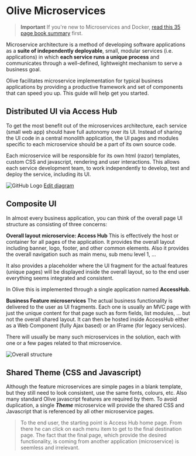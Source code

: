 # Olive Microservices

> **Important** If you're new to Microservices and Docker, [read this 35 page book summary](https://docs.google.com/document/d/1tmvhoywkvPwl6I5jkX3aS71zcjm_1ecOOi-7_z886zU/edit?usp=sharing) first.

Microservice architecture is a method of developing software applications as a **suite of independently deployable**, small, modular services (i.e. applications) in which **each service runs a unique process** and communicates through a well-defined, lightweight mechanism to serve a business goal.

Olive facilitates microservice implementation for typical business applications by providing a productive framework and set of components that can speed you up. This guide will help get you started.

## Distributed UI via Access Hub 
To get the most benefit out of the microservices architecture, each service (small web app) should have full autonomy over its UI. Instead of sharing the UI code in a central monolith application, the UI pages and modules specific to each microservice should be a part of its own source code.

Each microservice will be responsible for its own html (razor) templates, custom CSS and javascript, rendering and user interactions. This allows each service development team, to work independently to develop, test and deploy the service, including its UI.

![GitHub Logo](AccessHub.png)
[Edit diagram](https://www.draw.io/?url=https://raw.githubusercontent.com/Geeksltd/Olive/master/docs/Microservices/AccessHub.png)


## Composite UI
In almost every business application, you can think of the overall page UI structure as consisting of three concerns:

**Overall layout microservice: Access Hub**
This is effectively the host or container for all pages of the application. It provides the overall layout including banner, logo, footer, and other common elements. Also it provides the overall navigation such as main menu, sub menu level 1, ...

It also provides a placeholder where the UI fragment for the actual features (unique pages) will be displayed inside the overall layout, so to the end user everything seems integrated and consistent.

In Olive this is implemented through a single application named **AccessHub**.

**Business Feature microservices**
The actual business functionality is delivered to the user as UI fragments. Each one is usually an MVC page with just the unique content for that page such as form fields, list modules, ... but not the overall shared layout. It can then be hosted inside AccessHub either as a Web Component (fully Ajax based) or an IFrame (for legacy services).

There will usually be many such microservices in the solution, each with one or a few pages related to that microservice.

![Overall structure](https://i.imgur.com/EqqTjDy.jpg)

## Shared Theme (CSS and Javascript)
Although the feature microservices are simple pages in a blank template, but they still need to look consistent, use the same fonts, colours, etc. Also many standard Olive javascript features are required by them. To avoid duplication, a single ***Theme*** microservice will provide the shared CSS and Javascript that is referenced by all other microservice pages.

> To the end user, the starting point is Access Hub home page. From there he can click on each menu item to get to the final destination page. The fact that the final page, which provide the desired functionality, is coming from another application (microservice) is seemless and irrelevant.
